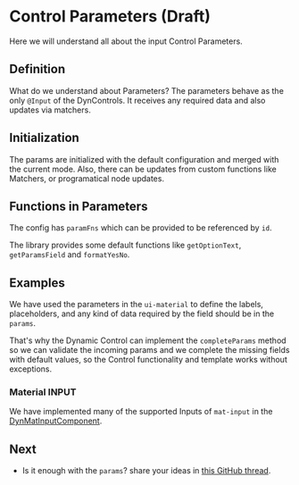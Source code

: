 # Control Parameters (Draft)

Here we will understand all about the input Control Parameters.

## Definition

What do we understand about Parameters?
The parameters behave as the only `@Input` of the DynControls.
It receives any required data and also updates via matchers.

## Initialization

The params are initialized with the default configuration and merged with the current mode.
Also, there can be updates from custom functions like Matchers, or programatical node updates.

## Functions in Parameters

The config has `paramFns` which can be provided to be referenced by `id`.

The library provides some default functions like `getOptionText`, `getParamsField` and `formatYesNo`.

## Examples

We have used the parameters in the `ui-material` to define the labels, placeholders,
and any kind of data required by the field should be in the `params`.

That's why the Dynamic Control can implement the `completeParams` method so we can validate
the incoming params and we complete the missing fields with default values,
so the Control functionality and template works without exceptions.

### Material INPUT

We have implemented many of the supported Inputs of `mat-input` in the [DynMatInputComponent](https://github.com/myndpm/open-source/blob/master/libs/forms/ui-material/src/components/input/input.component.ts).

## Next

- Is it enough with the `params`? share your ideas in [this GitHub thread](https://github.com/myndpm/open-source/discussions/7).
